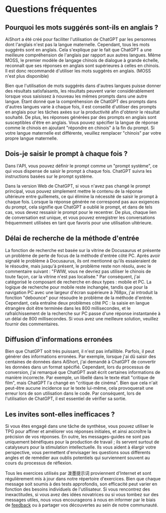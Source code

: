 # Questions fréquentes

## Pourquoi les mots suggérés sont-ils en anglais ?

AiShort a été créé pour faciliter l'utilisation de ChatGPT par les personnes dont l'anglais n'est pas la langue maternelle. Cependant, tous les mots suggérés sont en anglais. Cela s'explique par le fait que ChatGPT a une meilleure compréhension de l'anglais par rapport aux autres langues. Même MOSS, le premier modèle de langage chinois de dialogue à grande échelle, reconnaît que ses réponses en anglais sont supérieures à celles en chinois. Il est donc recommandé d'utiliser les mots suggérés en anglais. (MOSS n'est plus disponible)

Bien que l'utilisation de mots suggérés dans d'autres langues puisse donner des résultats satisfaisants, les résultats peuvent varier considérablement lorsque vous saisissez à nouveau les mêmes prompts dans une autre langue. Étant donné que la compréhension de ChatGPT des prompts dans d'autres langues varie à chaque fois, il est conseillé d'utiliser des prompts en anglais pour les tâches axées sur la productivité afin d'obtenir le résultat souhaité. De plus, les réponses générées par des prompts en anglais sont susceptibles d'être en anglais. Vous pouvez spécifier la langue de réponse comme le chinois en ajoutant "répondre en chinois" à la fin du prompt. Si votre langue maternelle est différente, veuillez remplacer "chinois" par votre propre langue maternelle.

## Dois-je saisir le prompt à chaque fois ?

Dans l'API, vous pouvez définir le prompt comme un "prompt système", ce qui vous dispense de saisir le prompt à chaque fois. ChatGPT suivra les instructions basées sur le prompt système.

Dans la version Web de ChatGPT, si vous n'avez pas changé le prompt principal, vous pouvez simplement mettre le contenu de la réponse ultérieure entre guillemets, ce qui élimine la nécessité de saisir le prompt à chaque fois. Lorsque la réponse générée ne correspond pas aux exigences du prompt, cela signifie que ChatGPT a oublié le prompt, et dans de tels cas, vous devez ressaisir le prompt pour le recentrer. De plus, chaque lien de conversation est unique, et vous pouvez enregistrer les conversations fréquemment utilisées en tant que favoris pour une utilisation ultérieure.

## Délai de recherche de la méthode d'entrée

La fonction de recherche est basée sur la vitrine de Docusaurus et présente un problème de perte de focus de la méthode d'entrée côté PC. Après avoir signalé le problème à Docusaurus, ils ont mentionné qu'ils essaieraient de le résoudre, mais jusqu'à présent, le problème reste non résolu, avec le commentaire suivant : "FWIW, vous ne devriez pas utiliser le chinois de toute façon, car la vitrine n'est pas localisée." Par conséquent, j'ai catégorisé le composant de recherche en deux types : mobile et PC. La logique de recherche pour mobile reste inchangée, tandis que pour la navigation PC avec une largeur d'écran supérieure à 768px, j'ai introduit la fonction "debounce" pour résoudre le problème de la méthode d'entrée. Cependant, cela entraîne deux problèmes côté PC : la saisie en langue étrangère doit être terminée dans les 800 millisecondes, et le rafraîchissement de la recherche sur PC passe d'une réponse instantanée à un délai de 800 millisecondes. Si vous avez une meilleure solution, veuillez fournir des commentaires.

## Diffusion d'informations erronées

Bien que ChatGPT soit très puissant, il n'est pas infaillible. Parfois, il peut générer des informations erronées. Par exemple, lorsque j'ai dû saisir des centaines de données dans AiShort, j'ai demandé à ChatGPT de convertir les données dans un format spécifié. Cependant, lors du processus de conversion, j'ai remarqué que ChatGPT avait écrit certaines informations de manière incorrecte. Par exemple, un libellé dans le texte était "critique de film", mais ChatGPT l'a changé en "critique de cinéma". Bien que cela n'ait peut-être aucune incidence sur le texte lui-même, cela provoquerait une erreur lors de son utilisation dans le code. Par conséquent, lors de l'utilisation de ChatGPT, il est essentiel de vérifier sa sortie.

## Les invites sont-elles inefficaces ?

Si vous êtes engagé dans une tâche de synthèse, vous pouvez utiliser le TPG pour affiner et améliorer vos réponses initiales, et ainsi accroître la précision de vos réponses. En outre, les messages-guides ne sont pas uniquement bénéfiques pour la production de travail ; ils servent surtout de catalyseurs pour la stimulation intellectuelle. Ils vous aident à élargir votre perspective, vous permettent d'envisager les questions sous différents angles et de remédier aux oublis potentiels qui surviennent souvent au cours du processus de réflexion.

Tous les exercices utilisés par 泼墨提示词 proviennent d'Internet et sont régulièrement mis à jour dans notre répertoire d'exercices. Bien que chaque message soit soumis à des tests approfondis, son efficacité peut varier en fonction des besoins individuels de l'utilisateur. Si vous rencontrez des inexactitudes, si vous avez des idées novatrices ou si vous tombez sur des messages utiles, nous vous encourageons à nous en informer par le biais de [feedback](/feedback) ou à partager vos découvertes au sein de notre communauté.
